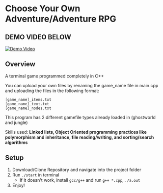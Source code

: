 # Choose Your Own Adventure/Adventure RPG
## DEMO VIDEO BELOW

[![Demo Video](https://img.youtube.com/vi/TbPRxxqF2eU/0.jpg)](https://youtu.be/TbPRxxqF2eU)

## Overview
A terminal game programmed completely in C++

You can upload your own files by renaming the game_name file in main.cpp and uploading the files in the following format:

    [game_name]_items.txt
    [game_name]_text.txt
    [game_name]_nodes.txt

This program has 2 different gamefile types already loaded in (ghostworld and jungle)

Skills used: **Linked lists, Object Oriented programming practices like polymorphism and inheritance, file reading/writing, and sorting/search algorithms**

## Setup

1. Download/Clone Repository and navigate into the project folder
2. Run `./start` in terminal
	- If it doesn't work, install `gcc/g++` and run `g++ *.cpp`, `./a.out`
3. Enjoy!
